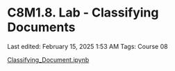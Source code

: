 # C8M1.8. Lab - Classifying Documents

Last edited: February 15, 2025 1:53 AM
Tags: Course 08

[Classifying_Document.ipynb](C8M1%208%20Lab%20-%20Classifying%20Documents%2019a34eba1f3b8053b187f6b58d729be4/Classifying_Document.ipynb)